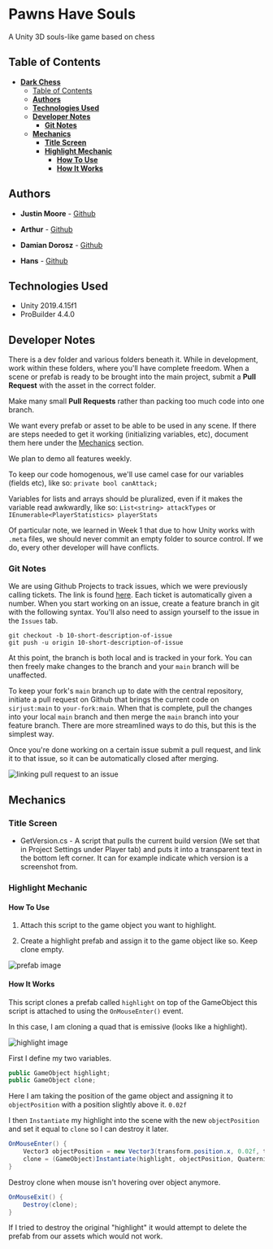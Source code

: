 # **Pawns Have Souls**

A Unity 3D souls-like game based on chess

## Table of Contents

- [**Dark Chess**](#dark-chess)
	- [Table of Contents](#table-of-contents)
	- [**Authors**](#authors)
	- [**Technologies Used**](#technologies-used)
	- [**Developer Notes**](#developer-notes)
		- [**Git Notes**](#git-notes)
	- [**Mechanics**](#mechanics)
		- [**Title Screen**](#title-screen)
		- [**Highlight Mechanic**](#highlight-mechanic)
			- [**How To Use**](#how-to-use)
			- [**How It Works**](#how-it-works)

## **Authors**

- **Justin Moore** - [Github](https://github.com/sirjust)
  
- **Arthur** - [Github](https://github.com/arthur-schevey)

- **Damian Dorosz** - [Github](https://github.com/exostin)

- **Hans** - [Github](https://github.com/unbekanntunity)
  
## **Technologies Used**

- Unity 2019.4.15f1
- ProBuilder 4.4.0

## **Developer Notes**

There is a dev folder and various folders beneath it. While in development, work within these folders, where you'll have complete freedom. When a scene or prefab is ready to be brought into the main project, submit a **Pull Request** with the asset in the correct folder.

Make many small **Pull Requests** rather than packing too much code into one branch.

We want every prefab or asset to be able to be used in any scene. If there are steps needed to get it working (initializing variables, etc), document them here under the [Mechanics](#mechanics) section.

We plan to demo all features weekly.

To keep our code homogenous, we'll use camel case for our variables (fields etc), like so: `private bool canAttack;`

Variables for lists and arrays should be pluralized, even if it makes the variable read awkwardly, like so: `List<string> attackTypes` or `IEnumerable<PlayerStatistics> playerStats`

Of particular note, we learned in Week 1 that due to how Unity works with `.meta` files, we should never commit an empty folder to source control. If we do, every other developer will have conflicts.

### **Git Notes**

We are using Github Projects to track issues, which we were previously calling tickets. The link is found [here](https://github.com/sirjust/DarkChess/issues). Each ticket is automatically given a number. When you start working on an issue, create a feature branch in git with the following syntax. You'll also need to assign yourself to the issue in the `Issues` tab.

``` git
git checkout -b 10-short-description-of-issue
git push -u origin 10-short-description-of-issue
```

At this point, the branch is both local and is tracked in your fork. You can then freely make changes to the branch and your `main` branch will be unaffected.

To keep your fork's `main` branch up to date with the central repository, initiate a pull request on Github that brings the current code on `sirjust:main` to `your-fork:main`. When that is complete, pull the changes into your local `main` branch and then merge the `main` branch into your feature branch. There are more streamlined ways to do this, but this is the simplest way.

Once you're done working on a certain issue submit a pull request, and link it to that issue, so it can be automatically closed after merging.

![linking pull request to an issue](https://i.ibb.co/JpyX08X/Link-Pull-Request-To-Issue-Example.png)

## **Mechanics**

### **Title Screen**

- GetVersion.cs - A script that pulls the current build version (We set that in Project Settings under Player tab) and puts it into a transparent text in the bottom left corner. It can for example indicate which version is a screenshot from.

### **Highlight Mechanic**

#### **How To Use**

1. Attach this script to the game object you want to highlight.

2. Create a highlight prefab and assign it to the game object like so. Keep clone empty.

![prefab image](https://i.ibb.co/FB33YT4/Screenshot-2020-12-05-141843.png)

#### **How It Works**

This script clones a prefab called `highlight` on top of the GameObject this script is attached to using the `OnMouseEnter()` event.

In this case, I am cloning a quad that is emissive (looks like a highlight).

![highlight image](https://i.ibb.co/6vX1CkF/Screenshot-2020-12-05-144732.png)

First I define my two variables.

```cs
public GameObject highlight;
public GameObject clone;
```

Here I am taking the position of the game object and assigning it to `objectPosition` with a position slightly above it. `0.02f`

I then `Instantiate` my highlight into the scene with the new `objectPosition` and set it equal to `clone` so I can destroy it later.

```cs
OnMouseEnter() {
    Vector3 objectPosition = new Vector3(transform.position.x, 0.02f, transform.position.z);
    clone = (GameObject)Instantiate(highlight, objectPosition, Quaternion.Euler(Vector3.right * 90));
}
```

Destroy clone when mouse isn't hovering over object anymore.

```cs
OnMouseExit() {
    Destroy(clone);
}
```

If I tried to destroy the original "highlight" it would attempt to delete the prefab from our assets which would not work.
